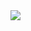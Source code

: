 <!-- 
.. title: پیاده‌روی در دلفت-صبح بیست آوریل دوهزار و پانزده
.. slug: 2015-04-20-lopen-in-delft-morgen
.. date: 2015-04-20 10:14:54 UTC+02:00
.. tags: 
.. category: پیاده‌روی در دلفت
.. link: 
.. description: 
.. type: text
-->

<img src="http://googledrive.com/host/0B8OOfC6oWXEPWGRFZnhUNW9Ca2c" />

